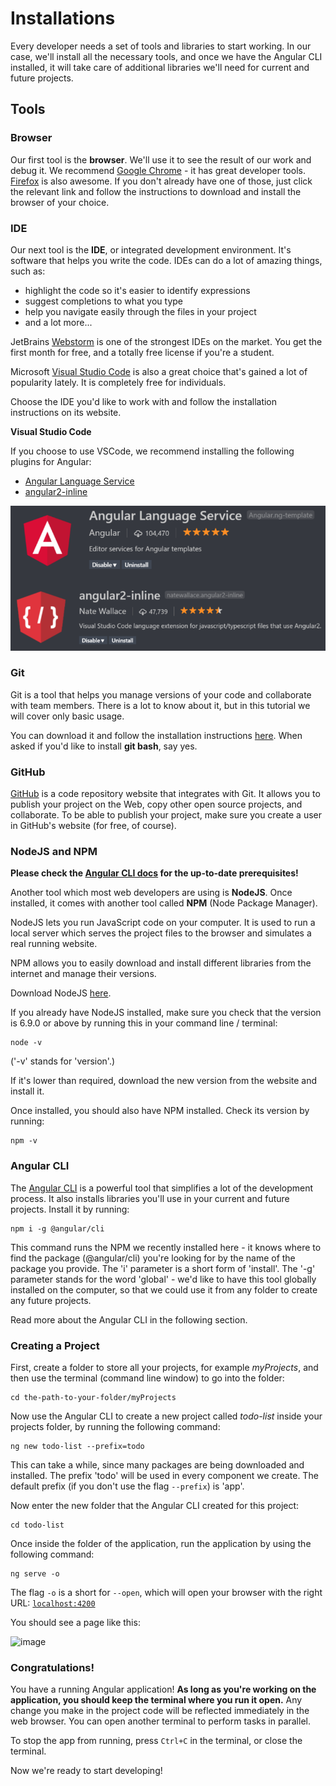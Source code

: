 # Installations

Every developer needs a set of tools and libraries to start working. In our case, we'll install all the necessary tools, and once we have the Angular CLI installed, it will take care of additional libraries we'll need for current and future projects.

## Tools

### Browser

Our first tool is the **browser**. We'll use it to see the result of our work and debug it. We recommend [Google Chrome](https://www.google.com/chrome/browser/desktop/) - it has great developer tools. [Firefox](https://www.mozilla.org/en-US/firefox/new/) is also awesome. If you don't already have one of those, just click the relevant link and follow the instructions to download and install the browser of your choice.

### IDE

Our next tool is the **IDE**, or integrated development environment. It's software that helps you write the code. IDEs can do a lot of amazing things, such as:

* highlight the code so it's easier to identify expressions
* suggest completions to what you type
* help you navigate easily through the files in your project
* and a lot more...

JetBrains [Webstorm](https://www.jetbrains.com/webstorm/download/) is one of the strongest IDEs on the market. You get the first month for free, and a totally free license if you're a student.

Microsoft [Visual Studio Code](https://code.visualstudio.com/) is also a great choice that's gained a lot of popularity lately. It is completely free for individuals.

Choose the IDE you'd like to work with and follow the installation instructions on its website.

**Visual Studio Code**

If you choose to use VSCode, we recommend installing the following plugins for Angular:

- [Angular Language Service](https://marketplace.visualstudio.com/items?itemName=Angular.ng-template)
- [angular2-inline](https://marketplace.visualstudio.com/items?itemName=natewallace.angular2-inline)

![image](/assets/vscode-plugins.png)

### Git

Git is a tool that helps you manage versions of your code and collaborate with team members. There is a lot to know about it, but in this tutorial we will cover only basic usage.

You can download it and follow the installation instructions [here](https://git-scm.com/).
When asked if you'd like to install **git bash**, say yes.

### GitHub

[GitHub](https://github.com/) is a code repository website that integrates with Git. It allows you to publish your project on the Web, copy other open source projects, and collaborate. To be able to publish your project, make sure you create a user in GitHub's website (for free, of course).

### NodeJS and NPM

**Please check the [Angular CLI docs](https://github.com/angular/angular-cli#prerequisites) for the up-to-date prerequisites!**

Another tool which most web developers are using is **NodeJS**. Once installed, it comes with another tool called **NPM** (Node Package Manager).

NodeJS lets you run JavaScript code on your computer. It is used to run a local server which serves the project files to the browser and simulates a real running website.

NPM allows you to easily download and install different libraries from the internet and manage their versions.

Download NodeJS [here](https://nodejs.org/en/).

If you already have NodeJS installed, make sure you check that the version is 6.9.0 or above by running this in your command line / terminal:

```
node -v
```

\('-v' stands for 'version'.\)

If it's lower than required, download the new version from the website and install it.

Once installed, you should also have NPM installed. Check its version by running:

```
npm -v
```


### Angular CLI

The [Angular CLI](https://github.com/angular/angular-cli) is a powerful tool that simplifies a lot of the development process. It also installs libraries you'll use in your current and future projects. Install it by running:

```
npm i -g @angular/cli
```

This command runs the NPM we recently installed here - it knows where to find the package (@angular/cli) you're looking for by the name of the package you provide.
The 'i' parameter is a short form of 'install'.
The '-g' parameter stands for the word 'global' - we'd like to have this tool globally installed on the computer, so that we could use it from any folder to create any future projects.

Read more about the Angular CLI in the following section.

### Creating a Project

First, create a folder to store all your projects, for example _myProjects_, and then use the terminal (command line window) to go into the folder:

```
cd the-path-to-your-folder/myProjects
```

Now use the Angular CLI to create a new project called _todo-list_ inside your projects folder, by running the following command:

```
ng new todo-list --prefix=todo
```

This can take a while, since many packages are being downloaded and installed.
The prefix 'todo' will be used in every component we create. The default prefix (if you don't use the flag `--prefix`) is 'app'.

Now enter the new folder that the Angular CLI created for this project:

```
cd todo-list
```

Once inside the folder of the application, run the application by using the following command:

```
ng serve -o
```

The flag `-o` is a short for `--open`, which will open your browser with the right URL: [`localhost:4200`](http://localhost:4200)

You should see a page like this:

![image](/assets/installation-result.png)

### Congratulations!

You have a running Angular application! **As long as you're working on the application, you should keep the terminal where you run it open.** Any change you make in the project code will be reflected immediately in the web browser.
You can open another terminal to perform tasks in parallel.

To stop the app from running, press `Ctrl+C` in the terminal, or close the terminal.

Now we're ready to start developing!

